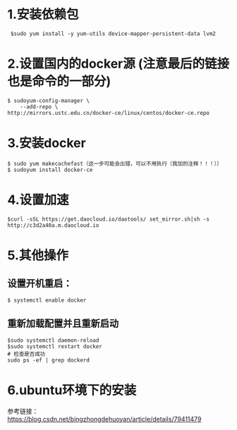 # 1.安装依赖包
```
 $sudo yum install -y yum-utils device-mapper-persistent-data lvm2
```
# 2.设置国内的docker源    (注意最后的链接也是命令的一部分)
```
$ sudoyum-config-manager \
    --add-repo \
http://mirrors.ustc.edu.cn/docker-ce/linux/centos/docker-ce.repo
```

# 3.安装docker
```
$ sudo yum makecachefast（这一步可能会出错，可以不用执行（我加的注释！！！））
$ sudoyum install docker-ce
```
# 4.设置加速
```
$curl -sSL https://get.daocloud.io/daotools/ set_mirror.sh|sh -s http://c3d2a40a.m.daocloud.io
```
# 5.其他操作
## 设置开机重启：
```
$ systemctl enable docker
```
## 重新加载配置并且重新启动
```
$sudo systemctl daemon-reload
$sudo systemctl restart docker
# 检查是否成功
sudo ps -ef | grep dockerd
```
# 6.ubuntu环境下的安装
参考链接：
https://blog.csdn.net/bingzhongdehuoyan/article/details/79411479





